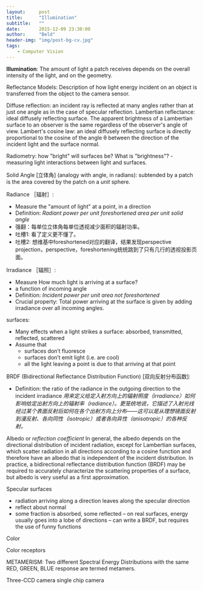 ```yaml
---
layout:     post
title:      "Illumination"
subtitle:   ""
date:       2015-12-09 23:30:00
author:     "Beld"
header-img: "img/post-bg-cv.jpg"
tags:
    - Computer Vision
---
```



**Illumination**: The amount of light a patch receives depends on the overall intensity of the light, and on the geometry.

Reflectance Models:
Description of how light energy incident on an object is transferred from the object to the camera sensor.

Diffuse reflection: an incident ray is reflected at many angles rather than at just one angle as in the case of specular reflection.
Lambertian reflectance: ideal diffusely reflecting surface. The apparent brightness of a Lambertian surface to an observer is the same regardless of the observer's angle of view.
Lambert's cosine law: an ideal diffusely reflecting surface is directly proportional to the cosine of the angle θ between the direction of the incident light and the surface normal.

Radiometry: how "bright" will surfaces be?
What is "brightness"? - measuring light interactions between light and surfaces.

Solid Angle [立体角] (analogy with angle, in radians): subtended by a patch is the area covered by the patch on a *unit* sphere.

Radiance ［辐射］:
- Measure the "amount of light" at a point, in a direction
- Definition: *Radiant power per unit foreshortened area per unit solid angle*
- 强翻：每单位立体角每单位透视减少面积的辐射功率。
- 吐槽1: 看了定义更不懂了。
- 吐槽2: 想维基中foreshortened对应的翻译，结果发现perspective projection，perspective，foreshortening统统跳到了只有几行的透视投影页面。


Irradiance ［辐照］:
- Measure How much light is arriving at a surface?
- a function of incoming angle
- Definition: *Incident power per unit area not foreshortened*
- Crucial property: Total power arriving at the surface is given by adding irradiance over all incoming angles.

surfaces:
- Many effects when a light strikes a surface: absorbed, transmitted, reflected, scattered
- Assume that
  - surfaces don’t fluoresce
  - surfaces don’t emit light (i.e. are cool)
  - all the light leaving a point is due to that arriving at that point

BRDF (Bidirectional Reflectance Distribution Function) [双向反射分布函数]:
- Definition: the ratio of the radiance in the outgoing direction to the incident irradiance
*用来定义给定入射方向上的辐射照度（irradiance）如何影响给定出射方向上的辐射率（radiance）。更笼统地说，它描述了入射光线经过某个表面反射后如何在各个出射方向上分布——这可以是从理想镜面反射到漫反射、各向同性（isotropic）或者各向异性（anisotropic）的各种反射。*

Albedo or *reflection coefficient*
In general, the albedo depends on the directional distribution of incident radiation, except for Lambertian surfaces, which scatter radiation in all directions according to a cosine function and therefore have an albedo that is independent of the incident distribution. In practice, a bidirectional reflectance distribution function (BRDF) may be required to accurately characterize the scattering properties of a surface, but albedo is very useful as a first approximation.



Specular surfaces
- radiation arriving along a direction leaves along the specular direction
- reflect about normal
- some fraction is absorbed, some reflected
– on real surfaces, energy usually goes into a lobe of directions
– can write a BRDF, but requires the use of funny functions


Color

Color receptors

METAMERISM: Two different Spectral Energy Distributions with the same RED, GREEN, BLUE response are termed metamers.

Three-CCD camera
single chip camera
